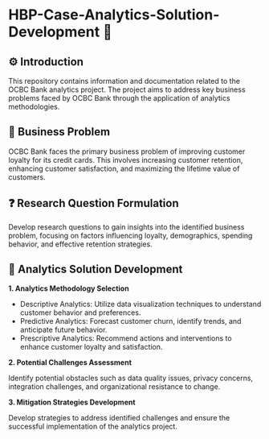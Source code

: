 # HBP-Case-Analytics-Solution-Development :bank:

⚙️ Introduction
---
This repository contains information and documentation related to the OCBC Bank analytics project. The project aims to address key business problems faced by OCBC Bank through the application of analytics methodologies.


🚨 Business Problem
---
OCBC Bank faces the primary business problem of improving customer loyalty for its credit cards. This involves increasing customer retention, enhancing customer satisfaction, and maximizing the lifetime value of customers.


:question: Research Question Formulation 
---
Develop research questions to gain insights into the identified business problem, focusing on factors influencing loyalty, demographics, spending behavior, and effective retention strategies.


💭 Analytics Solution Development
---

**1. Analytics Methodology Selection**
- Descriptive Analytics: Utilize data visualization techniques to understand customer behavior and preferences.
- Predictive Analytics: Forecast customer churn, identify trends, and anticipate future behavior.
- Prescriptive Analytics: Recommend actions and interventions to enhance customer loyalty and satisfaction.

**2. Potential Challenges Assessment**

Identify potential obstacles such as data quality issues, privacy concerns, integration challenges, and organizational resistance to change.

**3. Mitigation Strategies Development**

Develop strategies to address identified challenges and ensure the successful implementation of the analytics project.

